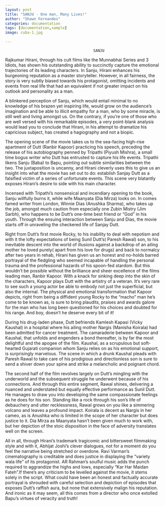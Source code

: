 ```yaml
---
layout: post
title: "SANJU - One man, Many Lives!"
author: "Shawn Fernandes"
categories: documentation
tags: [documentation,sample]
image: cuba-1.jpg
      
---
```


                                            SANJU 

Rajkumar Hirani, through his cult films like the Munnabhai Series and 3 Idiots, has shown his outstanding
ability to succinctly capture the emotional trajectories of its leading characters. In Sanju, Hirani
enhances his burgeoning reputation as a master storyteller. However, in all fairness, the story is very 
subtly biased towards his protagonist, omitting incidents and events from real life that had an
equivalent if not greater impact on his outlook and personality as a man.

A blinkered perception of Sanju, which would entail minimal to no knowledge of his brazen yet inspiring
life, would grow on the audience’s imagination and be able to illicit empathy for a man, who by some
miracle, is still well and living amongst us. On the contrary, if you’re one of those who are well 
versed with his remarkable episodes, a very point-blank analysis would lead you to conclude that Hirani,
in his attempt to dramatize his capricious subject, has created a hagiography and not a biopic.

The opening scene of the movie takes us to the sea-facing high-rise apartment of Dutt (Ranbir Kapoor)
practicing his speech, preceding the release of his autobiography penned by Tripathi (Piyush Mishra),
a small time bogus writer who Dutt has entrusted to capture his life events. Tripathi likens Sanju (Baba)
to Bapu, pointing out subtle similarities between the two. The juxtaposition is uncanny, and Hirani
cleverly uses this to give us an insight into what the movie has set out to do: establish Sanjay Dutt as
a falsified victim of a series of unfortunate events. This scene very blatantly exposes Hirani’s desire to
side with his main character.

Incensed with Tripathi’s nonsensical and incendiary opening to the book, Sanju willfully burns it, while
wife Maanyata (Dia Mirza) looks on. In comes famed writer from London, Winnie Dias (Anushka
Sharma), who takes up the job, amongst much caution from especially one Zubin Mistry (Jim Sarbh),
who happens to be Dutt’s one-time best friend or “God” in his youth. Through the ensuing interaction
between Sanju and Dias, the movie starts off in unraveling the checkered life of Sanjay Dutt.

Right from Dutt’s first movie Rocky, to his inability to deal with nepotism and with it the lofty
expectations of being Sunil Dutt’s( Paresh Rawal) son, to his inevitable descent into the world of
illusions against a backdrop of an ailing mother he loved purely( apart from his love for drugs) and
back to normalcy after two years in rehab, Hirani has given us an honest and no-holds barred portrayal
of the fledgling who seemed incapable of handling the personal trauma and the professional hazards
of his spoon-fed stardom. But this wouldn’t be possible without the brilliance and sheer excellence of
the films leading man, Ranbir Kapoor. With a knack for sinking deep into the skin of the characters,
Kapoor plays Dutt with the artistry of a veteran. It’s very rare to see such a young actor be able to
embody not just the superficial, but also the internal. The physical and emotional transformation that
Kapoor depicts, right from being a diffident young Rocky to the “macho” man he’s come to be known
as, is sure to bring plaudits, praises and awards galore for the man who has long been questioned for
his choices and doubted for his range. And boy, doesn’t he deserve every bit of it!

During his drug-laden phase, Dutt befriends Kamlesh Kapasi (Vicky Kaushal) in a hospital where his
ailing mother Nargis (Manisha Koirala) had been admitted for cancer treatment. The camaraderie
between Kapoor and Kaushal, that unfolds and engenders a bond thereafter, is by far the most
delightful and the apogee of the film. Kaushal, as a scrupulous but soft-hearted Gujarati companion
whom Sanju relies on as his emotional support, is surprisingly marvelous. The scene in which a drunk
Kaushal pleads with Paresh Rawal to take care of his prodigious and directionless son is sure to send
a shiver down your spine and strike a melancholic and poignant chord.

The second half of the film revolves largely on Dutt’s mingling with the underworld and the
subsequent struggle he underwent because of his connections. And through this entire segment,
Rawal shines, delivering a nuanced and understated but equally effective performance as Sunil Dutt.
He manages to draw you into developing the same compassionate feelings as he does for his son.
Standing like a rock through his son’s life of debauchery and utter recklessness, Rawal grows on you
like a simmering volcano and leaves a profound impact. Koirala is decent as Nargis in her cameo, as is
Anushka who is limited in the scope of her character but does justice to it. Dia Mirza as Maanyata
hasn’t been given much to work with, but her depiction of the stoic disposition in the face of adversity
translates well on the screen.

All in all, through Hirani’s trademark tragicomic and bittersweet filmmaking style and with it, Abhijat
Joshi’s clever dialogues, not for a moment do you feel the narrative being stretched or overdone. Ravi
Varman’s cinematography is creditable and does justice in displaying the “variety wala life” of its
protagonist. AR Rahman’s soulful music adds the punch required to aggrandize the highs and lows,
especially “Kar Har Maidan Fateh”.If there’s any criticism to be levelled against the movie, it stems solely 
in the script. What could have been an honest and factually accurate portrayal is shrouded with careful 
selection and depiction of episodes that exposes Dutt’s raffish aura, but none that extensively malign his 
reputation. And ironic as it may seem, all this comes from a director who once extolled Bapu’s virtues of veracity 
and truth!
